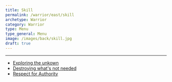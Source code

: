```yaml
---
title: Skill
permalink: /warrior/east/skill
archetype: Warrior
category: Warrior
type: Menu
type_general: Menu
image: /images/back/skill.jpg
draft: true
---
```


---
- [Exploring the unkown](/warrior/east/skill/exploring_the_unkown)
- [Destroying what's not needed](/warrior/east/skill/destroying_what's_not_needed)
- [Respect for Authority](/warrior/east/skill/respect_for_authority)
